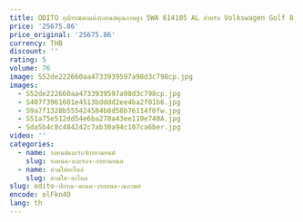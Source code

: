 ```yaml
---
title: ODITO อุปกรณ์ตกแต่งรถยนต์คุณภาพสูง 5WA 614105 AL สําหรับ Volkswagen Golf 8 MK8 ยานยนต์ปั๊มเบรคเบรค booster Vacuum booster
price: '25675.86'
price_original: '25675.86'
currency: THB
discount: ''
rating: 5
volume: 76
image: S52de222660aa4733939597a98d3c798cp.jpg
images:
  - S52de222660aa4733939597a98d3c798cp.jpg
  - S407f3961601e4513bdddd2ee4ba2f01b6.jpg
  - S9a7f1328b555424584b8d58b76114f0fw.jpg
  - S51a75e512dd54e6ba278a43ee119e740A.jpg
  - Sda5b4c8c484242c7ab30a94c107ca6ber.jpg
video: ''
categories:
  - name: รถยนต์และรถจักรยานยนต์
    slug: รถยนต-และรถจ-กรยานยนต
  - name: สวมใส่อะไหล่
    slug: สวมใส-อะไหล
slug: odito-ปกรณ-ตกแต-งรถยนต-ณภาพส
encode: olFkn4O
lang: th
---
```

  